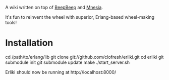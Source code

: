 A wiki written on top of [BeepBeep](http://github.com/davebryson/beepbeep/tree/master) and [Mnesia](http://erlang.org/doc/apps/mnesia/index.html).

It's fun to reinvent the wheel with superior, Erlang-based wheel-making tools!

Installation
============

cd /path/to/erlang/lib
git clone git://github.com/clofresh/erliki.git
cd erliki
git submodule init
git submodule update
make
./start_server.sh

Erliki should now be running at http://localhost:8000/


